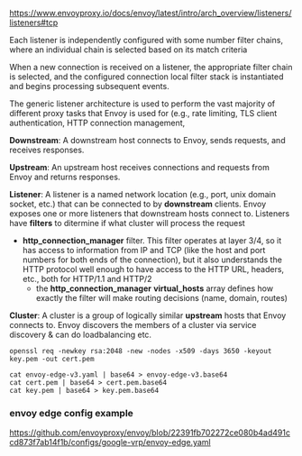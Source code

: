 https://www.envoyproxy.io/docs/envoy/latest/intro/arch_overview/listeners/listeners#tcp

Each listener is independently configured with some number filter chains, where an individual chain is selected based on its match criteria

When a new connection is received on a listener, the appropriate filter chain is selected, and the configured connection local filter stack is instantiated and begins processing subsequent events. 

The generic listener architecture is used to perform the vast majority of different proxy tasks that Envoy is used for (e.g., rate limiting, TLS client authentication, HTTP connection management, 

__Downstream__: A downstream host connects to Envoy, sends requests, and receives responses.

__Upstream__: An upstream host receives connections and requests from Envoy and returns responses.

__Listener__: A listener is a named network location (e.g., port, unix domain socket, etc.) that can be connected to by __downstream__ clients. Envoy exposes one or more listeners that downstream hosts connect to. Listeners have __filters__ to ditermine if what cluster will process the request
 - __http_connection_manager__ filter. This filter operates at layer 3/4, so it has access to information from IP and TCP (like the host and port numbers for both ends of the connection), but it also understands the HTTP protocol well enough to have access to the HTTP URL, headers, etc., both for HTTP/1.1 and HTTP/2
    - the __http_connection_manager__ __virtual_hosts__ array defines how exactly the filter will make routing decisions (name, domain, routes)

__Cluster__: A cluster is a group of logically similar __upstream__ hosts that Envoy connects to. Envoy discovers the members of a cluster via service discovery & can do loadbalancing etc.


```
openssl req -newkey rsa:2048 -new -nodes -x509 -days 3650 -keyout key.pem -out cert.pem
```

```
cat envoy-edge-v3.yaml | base64 > envoy-edge-v3.base64
cat cert.pem | base64 > cert.pem.base64
cat key.pem | base64 > key.pem.base64
```


### envoy edge config example

https://github.com/envoyproxy/envoy/blob/22391fb702272ce080b4ad491ccd873f7ab14f1b/configs/google-vrp/envoy-edge.yaml



